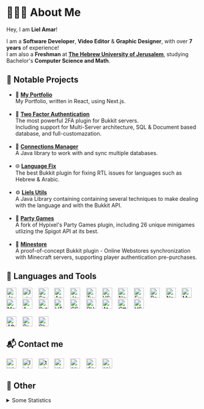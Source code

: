 # 👨🏻‍💻 About Me
Hey, I am <b>Liel Amar</b>!

I am a <b>Software Developer</b>, <b>Video Editor</b> & <b>Graphic Designer</b>, with over <b>7 years</b> of experience!<br>
I am also a <b>Freshman</b> at <b>[The Hebrew University of Jerusalem](https://en.huji.ac.il/en)</b>, studying Bachelor's <b>Computer Science and Math</b>.


## 📝 Notable Projects
- 📁 [**My Portfolio**](https://lielamar.com)
    <br>My Portfolio, written in React, using Next.js.
    <br><br>
- 🔐 [**Two Factor Authentication**](https://github.com/LielAmar/2FA)
    <br>The most powerful 2FA plugin for Bukkit servers.
    <br>Including support for Multi-Server architecture, SQL & Document based database, and full-customazation.
    <br><br>
- 🔌 [**Connections Manager**](https://github.com/LielAmar/Connections-Manager)
    <br>A Java library to work with and sync multiple databases.
    <br><br>
- 🌐 [**Language Fix**](https://github.com/LielAmar/LanguageFix)
    <br>The best Bukkit plugin for fixing RTL issues for languages such as Hebrew & Arabic.
    <br><br>
- ⚙ [**Liels Utils**](https://github.com/LielAmar/LielsUtils)
    <br>A Java Library containing containing several techniques to make dealing with the language and with the Bukkit API.
    <br><br>
- 🎉 [**Party Games**](https://github.com/LielAmar/Party-Games)
    <br>A fork of Hypixel's Party Games plugin, including 26 unique minigames utlizing the Spigot API at its best.
    <br><br>
- 🏬 [**Minestore**](https://github.com/LielAmar/Minestore)
    <br>A proof-of-concept Bukkit plugin - Online Webstores synchronization with Minecraft servers, supporting player authentication pre-purchases.

## 🔨 Languages and Tools
<div align="left">
  <img alt="Java"       width="26px" src="https://lielamar.com/svgs/java.svg" />&nbsp;&nbsp;&nbsp;
  <img alt="IntelliJ"   width="26px" src="https://lielamar.com/svgs/intellij.svg" />&nbsp;&nbsp;&nbsp;
  <img alt="Spring"     width="26px" src="https://lielamar.com/svgs/spring.svg" />&nbsp;&nbsp;&nbsp;
  <img alt="Android"    width="26px" src="https://lielamar.com/svgs/android.svg" />&nbsp;&nbsp;&nbsp;
  <img alt="JavaScript" width="26px" src="https://lielamar.com/svgs/javascript.svg" />&nbsp;&nbsp;&nbsp;
  <img alt="TypeScript" width="26px" src="https://lielamar.com/svgs/typescript.svg" />&nbsp;&nbsp;&nbsp;
  <img alt="VSCode"     width="26px" src="https://lielamar.com/svgs/vscode.svg" />&nbsp;&nbsp;&nbsp;
  <img alt="NodeJS"     width="26px" src="https://lielamar.com/svgs/nodejs.svg" />&nbsp;&nbsp;&nbsp;
  <img alt="Express"    width="26px" src="https://lielamar.com/svgs/express.svg" />&nbsp;&nbsp;&nbsp;
  <img alt="React"      width="26px" src="https://lielamar.com/svgs/react.svg" />&nbsp;&nbsp;&nbsp;
  <img alt="NextJS"     width="26px" src="https://lielamar.com/svgs/nextjs.svg" />&nbsp;&nbsp;&nbsp;
  <img alt="MySQL"      width="26px" src="https://lielamar.com/svgs/mysql.svg" />&nbsp;&nbsp;&nbsp;
  <img alt="MongoDB"    width="26px" src="https://lielamar.com/svgs/mongodb.svg" />&nbsp;&nbsp;&nbsp;
  <img alt="AWS"        width="26px" src="https://lielamar.com/svgs/aws.svg" />&nbsp;&nbsp;&nbsp;
  <img alt="Python"     width="26px" src="https://lielamar.com/svgs/python.svg" />&nbsp;&nbsp;&nbsp;
  <img alt="HTML5"      width="26px" src="https://lielamar.com/svgs/html5.svg" />&nbsp;&nbsp;&nbsp;
  <img alt="CSS3"       width="26px" src="https://lielamar.com/svgs/css3.svg" />&nbsp;&nbsp;&nbsp;
  <img alt="PHP"        width="26px" src="https://lielamar.com/svgs/php.svg" />&nbsp;&nbsp;&nbsp;
  <img alt="Atom"       width="26px" src="https://lielamar.com/svgs/atom.svg" />&nbsp;&nbsp;&nbsp;
  <img alt="C#"         width="26px" src="https://lielamar.com/svgs/csharp.svg" />&nbsp;&nbsp;&nbsp;
  <img alt="VS"         width="26px" src="https://lielamar.com/svgs/vs.svg" />&nbsp;&nbsp;&nbsp;
<!--   <img alt="Linux"      width="26px" src="https://lielamar.com/svgs/linux.svg" />&nbsp;&nbsp;&nbsp; -->
</div>

<br>

<div align="left">
  <img alt="After Effects" width="26px" src="https://lielamar.com/svgs/aftereffects.svg" />&nbsp;&nbsp;&nbsp;
  <img alt="Premiere Pro"  width="26px" src="https://lielamar.com/svgs/premierepro.svg" />&nbsp;&nbsp;&nbsp;
  <img alt="Photoshop"     width="26px" src="https://lielamar.com/svgs/photoshop.svg" />&nbsp;&nbsp;&nbsp;
</div>


## 📬 Contact me
<div align="left">
  <a href="https://lielamar.com">                     <img alt="website"  width="26px" src="https://lielamar.com/svgs/website.svg"/></a>&nbsp;&nbsp;&nbsp;
  <a href="https://www.linkedin.com/in/liel-amar/">   <img alt="linkedin" width="26px" src="https://lielamar.com/svgs/linkedin_colored.svg"/></a>&nbsp;&nbsp;&nbsp;
  <a href="https://twitter.com/IamLielAmar">          <img alt="twitter"  width="26px" src="https://lielamar.com/svgs/twitter_colored.svg"/></a>&nbsp;&nbsp;&nbsp;
  <a href="https://www.youtube.com/c/LielAmar">       <img alt="youtube"  width="26px" src="https://lielamar.com/svgs/youtube_colored.svg"/></a>&nbsp;&nbsp;&nbsp;
  <a href="https://www.npmjs.com/~lielamar">          <img alt="npm"      width="26px" src="https://lielamar.com/svgs/npm_colored.svg"/></a>&nbsp;&nbsp;&nbsp;
  <a href="https://discord.gg/NzgBrqR">               <img alt="discord"  width="26px" src="https://lielamar.com/svgs/discord.svg"/></a>&nbsp;&nbsp;&nbsp;
  <a href="https://www.spigotmc.org/members/446937/"> <img alt="spigot"   width="26px" src="https://lielamar.com/svgs/spigot_colored.svg"/></a>&nbsp;&nbsp;&nbsp;
</div>


## 🌟 Other
<details>
  <summary>Some Statistics</summary>
  <div align="center">
    <img height="200rem" alt="GitHub Stats" src="https://github-readme-stats.vercel.app/api?username=LielAmar&count_private=true&show_icons=true&theme=dark" />
    <img height="200rem" alt="GitHub Language Stats" src="https://github-readme-stats.vercel.app/api/top-langs/?username=LielAmar&theme=dark&layout=compact&langs_count=6" />
  </div>
</details>


<!--  Links and stuff -->
[discord]: https://discord.gg/NzgBrqR
[website]: https://lielamar.com
[twitter]: https://twitter.com/IamLielAmar
[youtube]: https://www.youtube.com/c/LielAmar
[spigot]: https://www.spigotmc.org/members/446937/
[linkedin]: https://www.linkedin.com/in/liel-amar/
[npm]: https://www.npmjs.com/~lielamar
